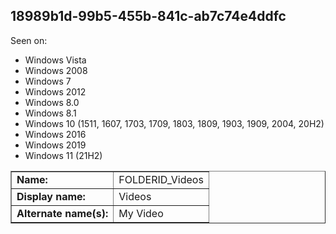 ## 18989b1d-99b5-455b-841c-ab7c74e4ddfc

Seen on:
* Windows Vista
* Windows 2008
* Windows 7
* Windows 2012
* Windows 8.0
* Windows 8.1
* Windows 10 (1511, 1607, 1703, 1709, 1803, 1809, 1903, 1909, 2004, 20H2)
* Windows 2016
* Windows 2019
* Windows 11 (21H2)

<table border="1" class="docutils">
  <tbody>
    <tr>
      <td><b>Name:</b></td>
      <td>FOLDERID_Videos</td>
    </tr>
    <tr>
      <td><b>Display name:</b></td>
      <td>Videos</td>
    </tr>
    <tr>
      <td><b>Alternate name(s):</b></td>
      <td>My Video</td>
    </tr>
  </tbody>
</table>

